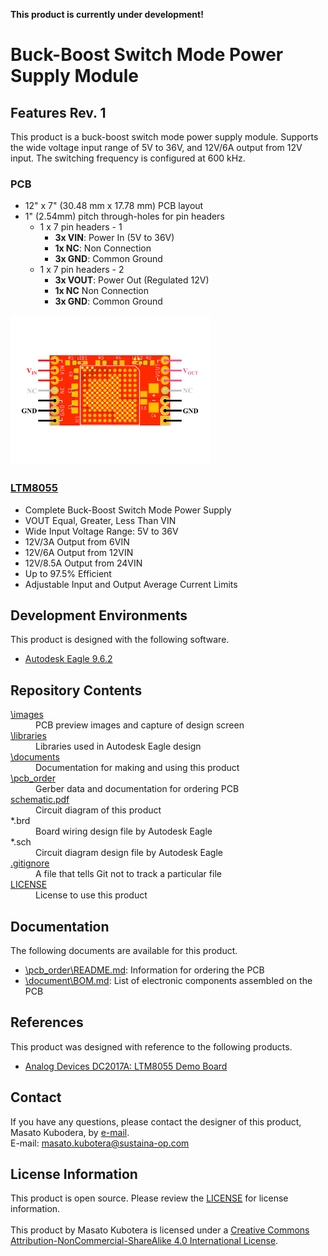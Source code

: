 <html lang="en">

<head>
	<meta charset="uft-8">
	<meta name="author" content="Masato Kubotera">
    <meta name="description" content="">
</head>

<body>
    <p><strong>This product is currently under development!</strong></p>
	<h1>Buck-Boost Switch Mode Power Supply Module</h1>
        <p>
        </p>
	<h2>Features Rev. 1</h2>
        <p>
            This product is a buck-boost switch mode power supply module. Supports the wide voltage input range of 5V to 36V, and 12V/6A output from 12V input. The switching frequency is configured at 600 kHz.
        </p>
    <h3>PCB</h3>
        <p>
            <ul>
                <li>12" x 7" (30.48 mm x 17.78 mm) PCB layout</li>
                <li>1" (2.54mm) pitch through-holes for pin headers
                    <ul>
                        <li>1 x 7 pin headers - 1
                            <ul>
                                <li><strong>3x VIN</strong>: Power In (5V to 36V)</li>
                                <li><strong>1x NC</strong>: Non Connection</li>
                                <li><strong>3x GND</strong>: Common Ground</li>
                            </ul>
                        </li>
                        <li>1 x 7 pin headers - 2
                            <ul>
                                <li><strong>3x VOUT</strong>: Power Out (Regulated 12V)</li>
                                <li><strong>1x NC</strong> Non Connection</li>
                                <li><strong>3x GND</strong>: Common Ground</li>
                            </ul>
                        </li> 
                    </ul>
                </li>
            </ul>
            <img src="/images/pinout.png" width="320px">
        </p>
    <h3><a href="https://www.analog.com/en/products/ltm8055.html">LTM8055</a></h3>
        <p>
            <ul>
                <li>Complete Buck-Boost Switch Mode Power Supply</li>
                <li>VOUT Equal, Greater, Less Than VIN</li>
                <li>Wide Input Voltage Range: 5V to 36V</li>
                <li>12V/3A Output from 6VIN</li>
                <li>12V/6A Output from 12VIN</li>
                <li>12V/8.5A Output from 24VIN</li>
                <li>Up to 97.5% Efficient</li>
                <li>Adjustable Input and Output Average Current Limits</li>
            </ul>
        <p>
	<h2>Development Environments</h2>
    <p>
        This product is designed with the following software.
            <ul>
                <li><a href="https://www.autodesk.com/products/eagle/overview">Autodesk Eagle 9.6.2</a></li>
            </ul>
    </p>
    <h2>Repository Contents</h2>
        <p>
            <dl>
                <dt><a href="/images">\images</a></dt>
                <dd>PCB preview images and capture of design screen</dd>
                <dt><a href="/libraries">\libraries</a></dt>
                <dd>Libraries used in Autodesk Eagle design</dd>
                <dt><a href="/documents">\documents</a> </dt>
                <dd>Documentation for making and using this product</dd>
                <dt><a href="/pcb_order">\pcb_order</a> </dt>
                <dd>Gerber data and documentation for ordering PCB</dd>
                <dt><a href="/schematic.pdf">schematic.pdf</a></dt>
                <dd>Circuit diagram of this product</dd>
                <dt>*.brd</dt>
                <dd>Board wiring design file by Autodesk Eagle</dd>
                <dt>*.sch</dt>
                <dd>Circuit diagram design file by Autodesk Eagle</dd>
                <dt><a href="/.gitignore">.gitignore</a></dt>
                <dd>A file that tells Git not to track a particular file</dd>            <dt><a href="/LICENSE">LICENSE</a></dt>
                <dd>License to use this product</dd>
            </dl>
        </p>
    <h2>Documentation</h2>
        <p>
            The following documents are available for this product.
            <ul>
                <li><a href="/pcb_order/README.md">\pcb_order\README.md</a>: Information for ordering the PCB</li>
                <li><a href="/documents/BOM.md">\document\BOM.md</a>: List of electronic components assembled on the PCB</li>
            </ul>
        </p>
    <h2>References</h2>
        <p>
            This product was designed with reference to the following products.
            <ul>
                <li><a href="https://www.analog.com/jp/design-center/evaluation-hardware-and-software/evaluation-boards-kits/dc2017a.html">Analog Devices DC2017A: LTM8055 Demo Board</a></li>
            </ul>
        </p>
    <h2>Contact</h2>
        <p>
            If you have any questions, please contact the designer of this product, Masato Kubodera, by <a href="mailto:masatokubotera06@yahoo.co.jp">e-mail</a>.<br>
            E-mail: <a href="mailto:masatokubotera06@yahoo.co.jp">masato.kubotera@sustaina-op.com </a>
        </p>
    <h2>License Information</h2>
        <p>
            This product is open source. Please review the <a href="/LICENSE">LICENSE</a> for license information.<br>
            <br>
            This product by Masato Kubotera is licensed under a <a href="http://creativecommons.org/licenses/by-nc-sa/4.0/">Creative Commons Attribution-NonCommercial-ShareAlike 4.0 International License</a>.
        </p>
</body>
</html>

